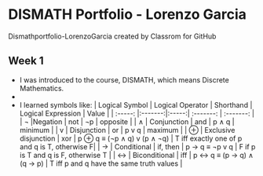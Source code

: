 # DISMATH Portfolio - Lorenzo Garcia
Dismathportfolio-LorenzoGarcia created by Classrom for GitHub
## Week 1
- I was introduced to the course, DISMATH, which means Discrete Mathematics.
- 
- I learned symbols like: 
| Logical Symbol  |  Logical Operator | Shorthand | Logical Expression | Value |
| :-----: |:-------:|:-----:| :-------: | :-------: |
| ¬ |Negation | not | ¬p | opposite |
| ∧ | Conjunction | and | p ∧ q | minimum |
| v | Disjunction | or | p v q | maximum |
| ⊕ | Exclusive disjunction | xor |  p ⊕ q  ≡ (¬p ∧ q) v (p ∧ ¬q) | T iff exactly one of p and q is T, otherwise F|
| → | Conditional | if, then | p → q ≡  ¬p v q | F if p is T and q is F, otherwise T |
| ↔ | Biconditional | iff |  p ↔ q ≡ (p → q) ∧ (q → p) |  T iff p and q have the same truth values |
